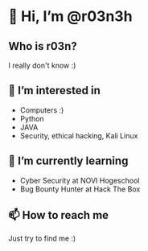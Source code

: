 <h1>👋 Hi, I’m @r03n3h</h1>
<h2>Who is r03n?</h2>
I really don't know :)

<h2>👀 I’m interested in</h2>
<ul>
  <li>Computers :) </li>
  <li>Python</li>
  <li>JAVA</li>
  <li>Security, ethical hacking, Kali Linux</li>
</ul>

<h2>🌱 I’m currently learning</h2>
<ul>
  <li>Cyber Security at NOVI Hogeschool</li>
  <li>Bug Bounty Hunter at Hack The Box</li>
</ul>  

<h2>📫 How to reach me</h2>
Just try to find me :)
